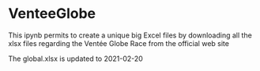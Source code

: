 # VenteeGlobe

This ipynb permits to create a unique big Excel files by downloading all the xlsx files regarding the Ventée Globe Race from the official web site

The global.xlsx is updated to 2021-02-20
